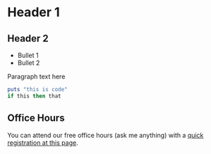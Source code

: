 # Header 1

## Header 2

* Bullet 1
* Bullet 2

Paragraph text here

```ruby
puts "this is code"
if this then that
```

## Office Hours
You can attend our free office hours (ask me anything) with a [quick registration at this page](http://training.github.com/web/free-classes/).
